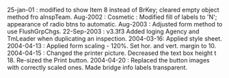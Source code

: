 25-jan-01 : modified to show Item 8 instead of BrKey; cleared empty object method fro aInspTeam.Aug-2002 : Cosmetic : Modified fill of labels to 'N'; appearance of radio btns to automatic.Aug-2003 : Adjusted form method to use FlushGrpChgs.22-Sep-2003 : v3.3f3 Added loging Agency and TmLeader when duplicating an inspection.2004-03-16: Applied style sheet.2004-04-13 : Applied form scaling - 120%.  Set hor. and vert. margin to 10.2004-04-15 : Changed the printer picture.  Decreased the text box height t 18.   Re-sized the Print button.2004-04-20 : Replaced the button images with correctly scaled ones. Made bridge info labels transparent.